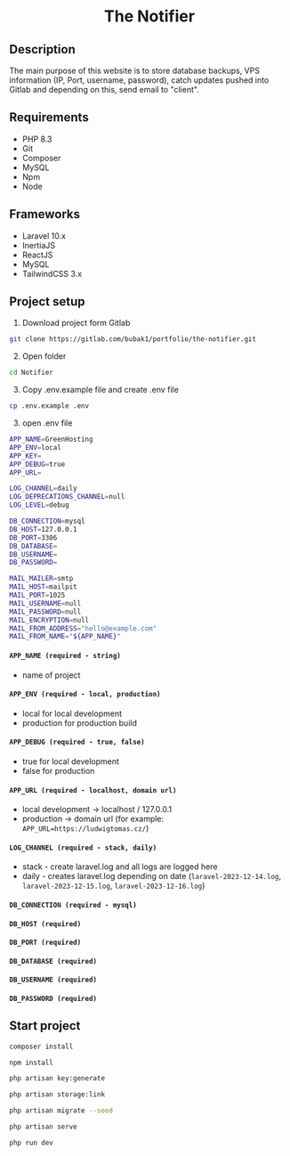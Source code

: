<h1 align="center">
The Notifier
</h1>

## Description
The main purpose of this website is to store database backups, VPS information (IP, Port, username, password),
catch updates pushed into Gitlab and depending on this, send email to "client". 


## Requirements
-   PHP 8.3
-   Git
-   Composer
-   MySQL
-   Npm
-   Node

## Frameworks
-   Laravel 10.x
-   InertiaJS
-   ReactJS
-   MySQL
-   TailwindCSS 3.x

## Project setup

1. Download project form Gitlab
```sh
git clone https://gitlab.com/bubak1/portfolio/the-notifier.git
```

2. Open folder
```sh
cd Notifier
```

3. Copy .env.example file and create .env file
```sh
cp .env.example .env
```

3. open .env file
```sh
APP_NAME=GreenHosting
APP_ENV=local
APP_KEY=
APP_DEBUG=true
APP_URL=

LOG_CHANNEL=daily
LOG_DEPRECATIONS_CHANNEL=null
LOG_LEVEL=debug

DB_CONNECTION=mysql
DB_HOST=127.0.0.1
DB_PORT=3306
DB_DATABASE=
DB_USERNAME=
DB_PASSWORD=

MAIL_MAILER=smtp
MAIL_HOST=mailpit
MAIL_PORT=1025
MAIL_USERNAME=null
MAIL_PASSWORD=null
MAIL_ENCRYPTION=null
MAIL_FROM_ADDRESS="hello@example.com"
MAIL_FROM_NAME="${APP_NAME}"
```
#### `APP_NAME (required - string)`
- name of project 


#### `APP_ENV (required - local, production)`
- local for local development
- production for production build


#### `APP_DEBUG (required - true, false)`
- true for local development
- false for production


#### `APP_URL (required - localhost, domain url)`
- local development -> localhost / 127.0.0.1
- production -> domain url (for example: `APP_URL=https://ludwigtomas.cz/`)


#### `LOG_CHANNEL (required - stack, daily)`
- stack - create laravel.log and all logs are logged here
- daily - creates laravel.log depending on date (`laravel-2023-12-14.log`, `laravel-2023-12-15.log`, `laravel-2023-12-16.log`)


#### `DB_CONNECTION (required - mysql)`
#### `DB_HOST (required)`
#### `DB_PORT (required)`
#### `DB_DATABASE (required)`
#### `DB_USERNAME (required)`
#### `DB_PASSWORD (required)`

## Start project

```sh
composer install
```

```sh
npm install
```

```sh
php artisan key:generate
```

```sh
php artisan storage:link
```

```sh
php artisan migrate --seed
```

```sh
php artisan serve
```

```sh
php run dev
```

